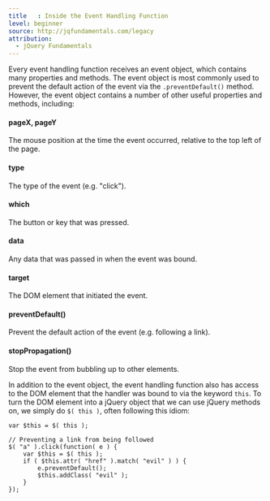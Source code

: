 ```yaml
---
title   : Inside the Event Handling Function
level: beginner
source: http://jqfundamentals.com/legacy
attribution:
  - jQuery Fundamentals
---
```

Every event handling function receives an event object, which contains many
properties and methods. The event object is most commonly used to prevent the
default action of the event via the `.preventDefault()` method. However, the event
object contains a number of other useful properties and methods, including:

#### pageX, pageY

The mouse position at the time the event occurred, relative to the top left of
the page.

#### type

The type of the event (e.g. "click").

#### which

The button or key that was pressed.

#### data

Any data that was passed in when the event was bound.

#### target

The DOM element that initiated the event.

#### preventDefault()

Prevent the default action of the event (e.g. following a link).

#### stopPropagation()

Stop the event from bubbling up to other elements.

In addition to the event object, the event handling function also has access to
the DOM element that the handler was bound to via the keyword `this`. To turn
the DOM element into a jQuery object that we can use jQuery methods on, we
simply do `$( this )`, often following this idiom:

```
var $this = $( this );
```

```
// Preventing a link from being followed
$( "a" ).click(function( e ) {
	var $this = $( this );
	if ( $this.attr( "href" ).match( "evil" ) ) {
		e.preventDefault();
		$this.addClass( "evil" );
	}
});
```
